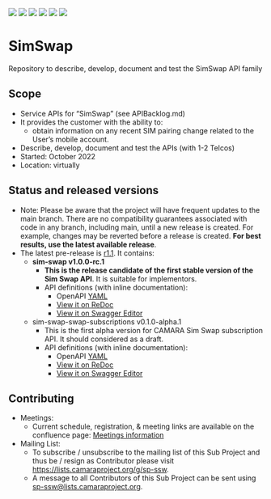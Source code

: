 <a href="https://github.com/camaraproject/SimSwap/commits/" title="Last Commit"><img src="https://img.shields.io/github/last-commit/camaraproject/SimSwap?style=plastic"></a>
<a href="https://github.com/camaraproject/SimSwap/issues" title="Open Issues"><img src="https://img.shields.io/github/issues/camaraproject/SimSwap?style=plastic"></a>
<a href="https://github.com/camaraproject/SimSwap/pulls" title="Open Pull Requests"><img src="https://img.shields.io/github/issues-pr/camaraproject/SimSwap?style=plastic"></a>
<a href="https://github.com/camaraproject/SimSwap/graphs/contributors" title="Contributors"><img src="https://img.shields.io/github/contributors/camaraproject/SimSwap?style=plastic"></a>
<a href="https://github.com/camaraproject/SimSwap" title="Repo Size"><img src="https://img.shields.io/github/repo-size/camaraproject/SimSwap?style=plastic"></a>
<a href="https://github.com/camaraproject/SimSwap/blob/main/LICENSE" title="License"><img src="https://img.shields.io/badge/License-Apache%202.0-green.svg?style=plastic"></a>

# SimSwap

Repository to describe, develop, document and test the SimSwap API family

## Scope

* Service APIs for “SimSwap” (see APIBacklog.md)  
* It provides the customer with the ability to:  
  * obtain information on any recent SIM pairing change related to the User’s mobile account.
* Describe, develop, document and test the APIs (with 1-2 Telcos)  
* Started: October 2022
* Location: virtually  

## Status and released versions

* Note: Please be aware that the project will have frequent updates to the main branch. There are no compatibility guarantees associated with code in any branch, including main, until a new release is created. For example, changes may be reverted before a release is created. **For best results, use the latest available release**.
* The latest pre-release is [r1.1](https://github.com/camaraproject/SimSwap/releases/tag/r1.1). It contains:
  * **sim-swap v1.0.0-rc.1**
    * **This is the release candidate of the first stable version of the Sim Swap API**. It is suitable for implementors.
    * API definitions (with inline documentation):
      * OpenAPI [YAML](https://github.com/camaraproject/SimSwap/blob/r1.1/code/API_definitions/sim_swap.yaml)
      * [View it on ReDoc](https://redocly.github.io/redoc/?url=https://raw.githubusercontent.com/camaraproject/SimSwap/r1.1/code/API_definitions/sim_swap.yaml&nocors) 
      * [View it on Swagger Editor](https://editor.swagger.io/?url=https://raw.githubusercontent.com/camaraproject/SimSwap/r1.1/code/API_definitions/sim_swap.yaml)
  * sim-swap-swap-subscriptions v0.1.0-alpha.1
     * This is the first alpha version for CAMARA Sim Swap subscription API. It should considered as a draft.
     * API definitions (with inline documentation):
       * OpenAPI [YAML](https://github.com/camaraproject/SimSwap/blob/r1.1/code/API_definitions/sim-swap-subscriptions.yaml)
       * [View it on ReDoc](https://redocly.github.io/redoc/?url=https://raw.githubusercontent.com/camaraproject/SimSwap/r1.1/code/API_definitions/sim-swap-subscriptions.yaml&nocors) 
       * [View it on Swagger Editor](https://editor.swagger.io/?url=https://raw.githubusercontent.com/camaraproject/SimSwap/r1.1/code/API_definitions/sim-swap-subscriptions.yaml)

## Contributing

* Meetings:
  * Current schedule, registration, & meeting links are available on the confluence page: [Meetings information](https://wiki.camaraproject.org/display/CAM/NumberVerification)
* Mailing List:
  * To subscribe / unsubscribe to the mailing list of this Sub Project and thus be / resign as Contributor please visit <https://lists.camaraproject.org/g/sp-ssw>.
  * A message to all Contributors of this Sub Project can be sent using <sp-ssw@lists.camaraproject.org>.
